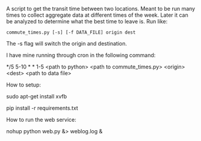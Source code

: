 A script to get the transit time between two locations.  Meant to be run many times to collect
aggregate data at different times of the week.  Later it can be analyzed to determine what the best
time to leave is. Run like:

    commute_times.py [-s] [-f DATA_FILE] origin dest

The -s flag will switch the origin and destination.

I have mine running through cron in the following command:

*/5 5-10 * * 1-5 \<path to python\> \<path to commute_times.py\> \<origin\> \<dest\> \<path to data file\>


How to setup:

sudo apt-get install xvfb
<install chrome browser>

pip install -r requirements.txt


How to run the web service:

nohup python web.py &> weblog.log &
